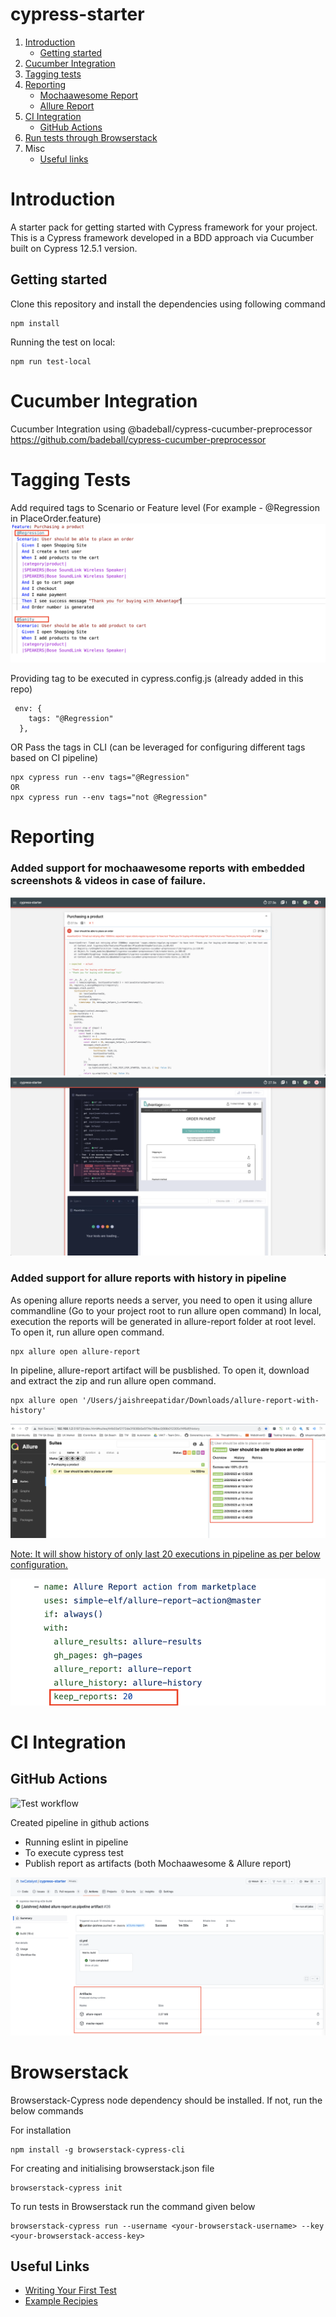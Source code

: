 # cypress-starter
1. [Introduction](#introduction)
   - [Getting started](#getting-started)
2. [Cucumber Integration](#cucumber-integration)
3. [Tagging tests](#tagging-tests)
4. [Reporting](#reporting)
   - [Mochaawesome Report](#added-support-for-mochaawesome-reports-with-embedded-screenshots--videos-in-case-of-failure)
   - [Allure Report](#added-support-for-allure-reports)
5. [CI Integration](#ci-integration)
   - [GitHub Actions](#github-actions)
6. [Run tests through Browserstack](#browserstack)
4. Misc
   - [Useful links](#useful-links)

# Introduction

A starter pack for getting started with Cypress framework for your project.
This is a Cypress framework developed in a BDD approach via Cucumber built on Cypress 12.5.1 version.

## Getting started

Clone this repository and install the dependencies using following command
```
npm install
```

Running the test on local:
```
npm run test-local
```

# Cucumber Integration
Cucumber Integration using @badeball/cypress-cucumber-preprocessor 
https://github.com/badeball/cypress-cucumber-preprocessor

# Tagging Tests
Add required tags to Scenario or Feature level (For example - @Regression in PlaceOrder.feature)
![Tagging scenarios](README_images/Tagging_Scenarios.png?raw=true "Tagging Scenarios")

Providing tag to be executed in cypress.config.js (already added in this repo)
```
 env: {
    tags: "@Regression"
  },
```
OR 
Pass the tags in CLI (can be leveraged for configuring different tags based on CI pipeline)
```
npx cypress run --env tags="@Regression"
OR
npx cypress run --env tags="not @Regression"
```

# Reporting

### Added support for mochaawesome reports with embedded screenshots & videos in case of failure.
![Failure Report Page 1](README_images/FailureReport_Image1.png?raw=true "Failure Report Page 1")
![Failure Report Page 2](README_images/FailureReport_Image2.png?raw=true "Failure Report Page 2")

### Added support for allure reports with history in pipeline
As opening allure reports needs a server, you need to open it using allure commandline (Go to your project root to run allure open command)
In local, execution the reports will be generated in allure-report folder at root level. To open it, run allure open command.
```
npx allure open allure-report
```
In pipeline, allure-report artifact will be pusblished. To open it, download and extract the zip and run allure open command.
```
npx allure open '/Users/jaishreepatidar/Downloads/allure-report-with-history'
```
![Allure Report History](README_images/Allure_Report_History.png?raw=true "Allure Report History")

<ins>Note: It will show history of only last 20 executions in pipeline as per below configuration.</ins>

![Allure Report History Pipeline Configuration](README_images/GitHubActions_AllureReportConfiguration.png?raw=true "Allure Report History Pipeline Configuration")

# CI Integration

## GitHub Actions
![Test workflow](https://github.com/twCatalyst/cypress-starter/actions/workflows/ci.yml/badge.svg)

Created pipeline in github actions
- Running eslint in pipeline
- To execute cypress test
- Publish report as artifacts (both Mochaawesome & Allure report)

![Report Artifact](README_images/GitHub_Actions_Artifact.png?raw=true "Report Artifact")

# Browserstack
Browserstack-Cypress node dependency should be installed. If not, run the below commands

For installation
```
npm install -g browserstack-cypress-cli
```
For creating and initialising browserstack.json file
```
browserstack-cypress init
```
To run tests in Browserstack run the command given below
```
browserstack-cypress run --username <your-browserstack-username> --key <your-browserstack-access-key>
```

## Useful Links

- [Writing Your First Test](https://docs.cypress.io/guides/getting-started/writing-your-first-test.html#Add-a-test-file)
- [Example Recipies](https://github.com/cypress-io/cypress-example-recipes)
